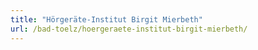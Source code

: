 ```yaml
---
title: "Hörgeräte-Institut Birgit Mierbeth"
url: /bad-toelz/hoergeraete-institut-birgit-mierbeth/
---
```

